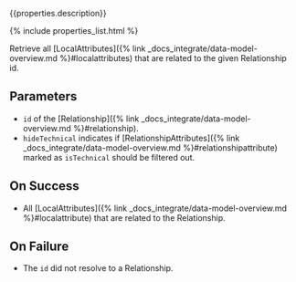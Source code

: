 {{properties.description}}

{% include properties_list.html %}

Retrieve all [LocalAttributes]({% link _docs_integrate/data-model-overview.md %}#localattributes) that are related to the given Relationship id.

## Parameters

- `id` of the [Relationship]({% link _docs_integrate/data-model-overview.md %}#relationship).
- `hideTechnical` indicates if [RelationshipAttributes]({% link _docs_integrate/data-model-overview.md %}#relationshipattribute)
  marked as `isTechnical` should be filtered out.

## On Success

- All [LocalAttributes]({% link _docs_integrate/data-model-overview.md %}#localattribute) that are related to the Relationship.

## On Failure

- The `id` did not resolve to a Relationship.

